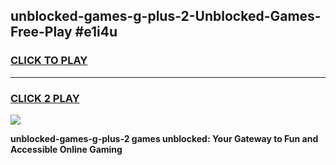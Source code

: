
## unblocked-games-g-plus-2-Unblocked-Games-Free-Play #e1i4u
<h3>
<a href="https://us.freeplayer.one?title=unblocked-games-g-plus-2&ref=9M">CLICK TO PLAY</a></h3>
<hr>

<h3>
<a href="https://us.freeplayer.one?title=unblocked-games-g-plus-2&ref=9M">CLICK 2 PLAY</a>
  
</h3>

<a href="https://us.freeplayer.one?title=unblocked-games-g-plus-2&ref=9M"><img src="https://clearcache.store/games.png"></a>


**unblocked-games-g-plus-2 games unblocked: Your Gateway to Fun and Accessible Online Gaming**
